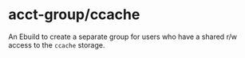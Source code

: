 # acct-group/ccache
An Ebuild to create a separate group for users who have a shared r/w access to the `ccache` storage.
